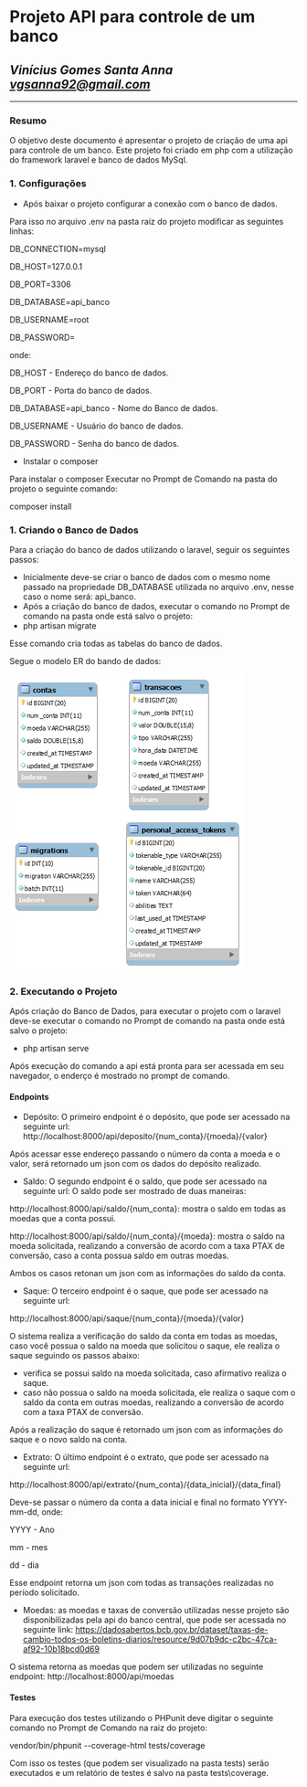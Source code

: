 # **Projeto API para controle de um banco**
## *Vinícius Gomes Santa Anna vgsanna92@gmail.com*

--------------

### Resumo
O objetivo deste documento é apresentar o projeto de criação de uma api para controle de um banco.
Este projeto foi criado em php com a utilização do framework laravel e banco de dados MySql.

### 1. Configurações
- Após baixar o projeto configurar a conexão com o banco de dados.

Para isso no arquivo .env na pasta raiz do projeto modificar as seguintes linhas:

DB_CONNECTION=mysql

DB_HOST=127.0.0.1 

DB_PORT=3306

DB_DATABASE=api_banco

DB_USERNAME=root

DB_PASSWORD=

onde:

DB_HOST - Endereço do banco de dados.

DB_PORT - Porta do banco de dados.

DB_DATABASE=api_banco - Nome do Banco de dados.

DB_USERNAME - Usuário do banco de dados.

DB_PASSWORD - Senha do banco de dados.

- Instalar o composer

Para instalar o composer Executar no Prompt de Comando na pasta do projeto o seguinte comando:

composer install

### 1. Criando o Banco de Dados
Para a criação do banco de dados utilizando o laravel, seguir os seguintes passos:

- Inicialmente deve-se criar o banco de dados com o mesmo nome passado na propriedade DB_DATABASE utilizada no arquivo .env, nesse caso o nome será: api_banco.
- Após a criação do banco de dados, executar o comando no Prompt de comando na pasta onde está salvo o projeto:
- php artisan migrate

Esse comando cria todas as tabelas do banco de dados.

Segue o modelo ER do bando de dados:

![DiagramaER](DiagramaER.png)

### 2. Executando o Projeto
Após criação do Banco de Dados, para executar o projeto com o laravel deve-se executar o comando no Prompt de comando na pasta onde está salvo o projeto:
- php artisan serve

Após execução do comando a api está pronta para ser acessada em seu navegador, o enderço é mostrado no prompt de comando.

#### Endpoints

- Depósito: O primeiro endpoint é o depósito, que pode ser acessado na seguinte url:
http://localhost:8000/api/deposito/{num_conta}/{moeda}/{valor}

Após acessar esse endereço passando o número da conta a moeda e o valor, será retornado um json com os dados do depósito realizado.

- Saldo: O segundo endpoint é o saldo, que pode ser acessado na seguinte url:
O saldo pode ser mostrado de duas maneiras:

http://localhost:8000/api/saldo/{num_conta}: mostra o saldo em todas as moedas que a conta possui.

http://localhost:8000/api/saldo/{num_conta}/{moeda}: mostra o saldo na moeda solicitada, realizando a conversão de acordo com a taxa PTAX de conversão, caso a conta possua saldo em outras moedas.

Ambos os casos retonan um json com as informações do saldo da conta.

- Saque: O terceiro endpoint é o saque, que pode ser acessado na seguinte url:

http://localhost:8000/api/saque/{num_conta}/{moeda}/{valor}

O sistema realiza a verificação do saldo da conta em todas as moedas, caso você possua o saldo na moeda que solicitou o saque, ele realiza o saque seguindo os passos abaixo:
- verifica se possui saldo na moeda solicitada, caso afirmativo realiza o saque.
- caso não possua o saldo na moeda solicitada, ele realiza o saque com o saldo da conta em outras moedas, realizando a conversão de acordo com a taxa PTAX de conversão.

Após a realização do saque é retornado um json com as informações do saque e o novo saldo na conta.

- Extrato: O último endpoint é o extrato, que pode ser acessado na seguinte url:

http://localhost:8000/api/extrato/{num_conta}/{data_inicial}/{data_final}

Deve-se passar o número da conta a data inicial e final no formato YYYY-mm-dd, onde:

YYYY - Ano

mm - mes

dd - dia

Esse endpoint retorna um json com todas as transações realizadas no período solicitado.

- Moedas: as moedas e taxas de conversão utilizadas nesse projeto são disponibilizadas pela api do banco central, que pode ser acessada no seguinte link:
https://dadosabertos.bcb.gov.br/dataset/taxas-de-cambio-todos-os-boletins-diarios/resource/9d07b9dc-c2bc-47ca-af92-10b18bcd0d69

O sistema retorna as moedas que podem ser utilizadas no seguinte endpoint:
http://localhost:8000/api/moedas


#### Testes
Para execução dos testes utilizando o PHPunit deve digitar o seguinte comando no Prompt de Comando na raiz do projeto:

vendor/bin/phpunit --coverage-html tests/coverage

Com isso os testes (que podem ser visualizado na pasta tests) serão executados e um relatório de testes é salvo na pasta tests\coverage.